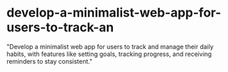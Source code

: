 # develop-a-minimalist-web-app-for-users-to-track-an
"Develop a minimalist web app for users to track and manage their daily habits, with features like setting goals, tracking progress, and receiving reminders to stay consistent."
